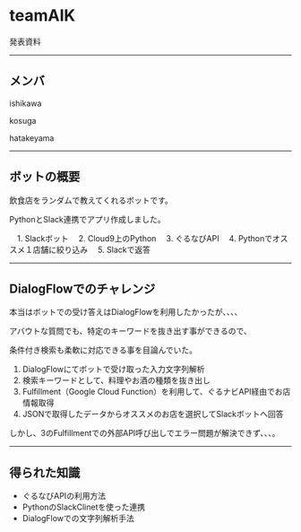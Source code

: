 # teamAIK

発表資料

---
## メンバ

ishikawa

kosuga

hatakeyama

---
## ボットの概要

飲食店をランダムで教えてくれるボットです。

PythonとSlack連携でアプリ作成しました。

　1. Slackボット
　2. Cloud9上のPython
　3. ぐるなびAPI
　4. Pythonでオススメ１店舗に絞り込み
　5. Slackで返答

---

## DialogFlowでのチャレンジ

本当はボットでの受け答えはDialogFlowを利用したかったが、、、、

アバウトな質問でも、特定のキーワードを抜き出す事ができるので、

条件付き検索も柔軟に対応できる事を目論んでいた。

 1. DialogFlowにてボットで受け取った入力文字列解析
 2. 検索キーワードとして、料理やお酒の種類を抜き出し
 3. Fulfillment（Google Cloud Function）を利用して、ぐるナビAPI経由でお店情報取得
 4. JSONで取得したデータからオススメのお店を選択してSlackボットへ回答

しかし、3のFulfillmentでの外部API呼び出しでエラー問題が解決できず、、、。

---

## 得られた知識

* ぐるなびAPIの利用方法
* PythonのSlackClinetを使った連携
* DialogFlowでの文字列解析手法
